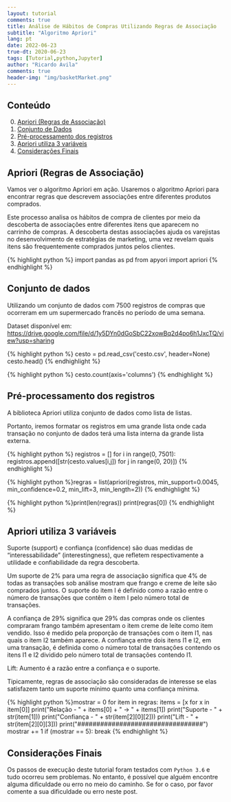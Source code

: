 ```yaml
---
layout: tutorial
comments: true
title: Análise de Hábitos de Compras Utilizando Regras de Associação
subtitle: "Algoritmo Apriori"
lang: pt
date: 2022-06-23
true-dt: 2020-06-23
tags: [Tutorial,python,Jupyter]
author: "Ricardo Avila"
comments: true
header-img: "img/basketMarket.png"
---
```

## Conteúdo

0. [Apriori (Regras de Associação)](#apriori)
1. [Conjunto de Dados](#dados)
2. [Pré-processamento dos registros](#pre)
3. [Apriori utiliza 3 variáveis](#regras)
4. [Considerações Finais](#fim)

## Apriori (Regras de Associação) <a name="apriori"></a>

Vamos ver o algoritmo Apriori em ação. Usaremos o algoritmo Apriori para encontrar regras que descrevem associações entre diferentes produtos comprados.

Este processo analisa os hábitos de compra de clientes por meio da descoberta de associações entre diferentes itens que aparecem no carrinho de compras. A descoberta destas associações ajuda os varejistas no desenvolvimento de estratégias de marketing, uma vez revelam quais itens são frequentemente comprados juntos pelos clientes.

{% highlight python %}
import pandas as pd
from apyori import apriori
{% endhighlight %}

## Conjunto de dados <a name="dados"></a>

Utilizando um conjunto de dados com 7500 registros de compras que ocorreram em um supermercado francês no período de uma semana.

Dataset disponível em: <a href="https://drive.google.com/file/d/1y5DYn0dGoSbC22xowBq2d4po6h1JxcTQ/view?usp=sharing" target="_blank">https://drive.google.com/file/d/1y5DYn0dGoSbC22xowBq2d4po6h1JxcTQ/view?usp=sharing</a>

{% highlight python %}
cesto = pd.read_csv('cesto.csv', header=None)
cesto.head()
{% endhighlight %}

{% highlight python %}
cesto.count(axis='columns')
{% endhighlight %}

## Pré-processamento dos registros <a name="pre"></a>

A biblioteca Apriori utiliza conjunto de dados como lista de listas.

Portanto, iremos formatar os registros em uma grande lista onde cada transação no conjunto de dados terá uma lista interna da grande lista externa.

{% highlight python %}
registros = []
for i in range(0, 7501):
    registros.append([str(cesto.values[i,j]) for j in range(0, 20)])
{% endhighlight %}

{% highlight python %}regras = list(apriori(registros, min_support=0.0045,
                                     min_confidence=0.2, min_lift=3, min_length=2))
{% endhighlight %}

{% highlight python %}print(len(regras))
print(regras[0])
{% endhighlight %}

## Apriori utiliza 3 variáveis <a name="regras"></a>

Suporte (support) e confiança (confidence) são duas medidas de “interessabilidade” (interestingness), que refletem respectivamente a utilidade e confiabilidade da regra descoberta.

Um suporte de 2% para uma regra de associação significa que 4% de todas as transações sob análise mostram que frango e creme de leite são comprados juntos. O suporte do item I é definido como a razão entre o número de transações que contêm o item I pelo número total de transações.

A confiança de 29% significa que 29% das compras onde os clientes compraram frango também apresentam o item creme de leite como item vendido. Isso é medido pela proporção de transações com o item I1, nas quais o item I2 também aparece. A confiança entre dois itens I1 e I2, em uma transação, é definida como o número total de transações contendo os itens I1 e I2 dividido pelo número total de transações contendo I1.

Lift: Aumento é a razão entre a confiança e o suporte.

Tipicamente, regras de associação são consideradas de interesse se elas satisfazem tanto um suporte mínimo quanto uma confiança mínima.

{% highlight python %}mostrar = 0
for item in regras:
    items = [x for x in item[0]]
    print("Relação   - " + items[0] + " -> " + items[1])
    print("Suporte   - " + str(item[1]))
    print("Confiança - " + str(item[2][0][2]))
    print("Lift      - " + str(item[2][0][3]))
    print("#################################")
    mostrar += 1
    if (mostrar == 5):
        break
{% endhighlight %}

## Considerações Finais <a name="fim"></a>

Os passos de execução deste tutorial foram testados com `Python 3.6` e tudo ocorreu sem problemas. No entanto, é possível que alguém encontre alguma dificuldade ou erro no meio do caminho. Se for o caso, por favor comente a sua dificuldade ou erro neste post.